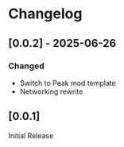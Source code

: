 # Changelog

## [0.0.2] - 2025-06-26

### Changed

- Switch to Peak mod template
- Networking rewrite

## [0.0.1]

Initial Release